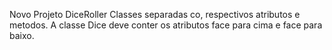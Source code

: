 Novo Projeto
DiceRoller
Classes separadas co, respectivos atributos e metodos. A classe Dice deve conter os atributos face para cima e face para baixo.
